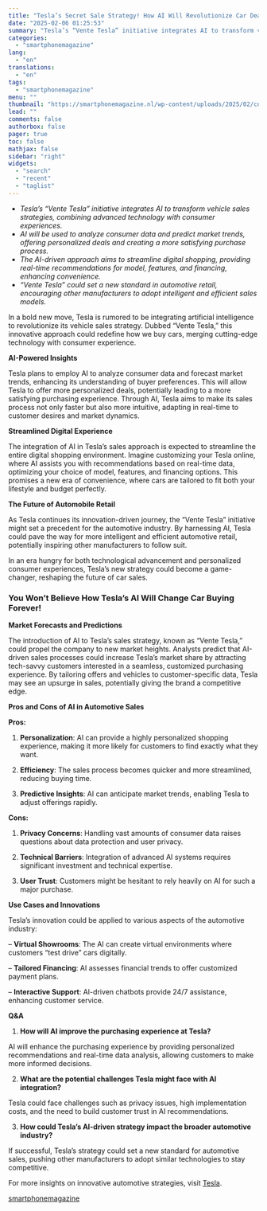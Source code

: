 ```yaml
---
title: "Tesla’s Secret Sale Strategy! How AI Will Revolutionize Car Deals"
date: "2025-02-06 01:25:53"
summary: "Tesla’s “Vente Tesla” initiative integrates AI to transform vehicle sales strategies, combining advanced technology with consumer experiences.AI will be used to analyze consumer data and predict market trends, offering personalized deals and creating a more satisfying purchase process.The AI-driven approach aims to streamline digital shopping, providing real-time recommendations for model,..."
categories:
  - "smartphonemagazine"
lang:
  - "en"
translations:
  - "en"
tags:
  - "smartphonemagazine"
menu: ""
thumbnail: "https://smartphonemagazine.nl/wp-content/uploads/2025/02/compressed_img-5a1HuwXvMCYeCa88F0WLVU5p-480x384.png"
lead: ""
comments: false
authorbox: false
pager: true
toc: false
mathjax: false
sidebar: "right"
widgets:
  - "search"
  - "recent"
  - "taglist"
---
```


* *Tesla’s “Vente Tesla” initiative integrates AI to transform vehicle sales strategies, combining advanced technology with consumer experiences.*
* *AI will be used to analyze consumer data and predict market trends, offering personalized deals and creating a more satisfying purchase process.*
* *The AI-driven approach aims to streamline digital shopping, providing real-time recommendations for model, features, and financing, enhancing convenience.*
* *“Vente Tesla” could set a new standard in automotive retail, encouraging other manufacturers to adopt intelligent and efficient sales models.*

In a bold new move, Tesla is rumored to be integrating artificial intelligence to revolutionize its vehicle sales strategy. Dubbed “Vente Tesla,” this innovative approach could redefine how we buy cars, merging cutting-edge technology with consumer experience.

**AI-Powered Insights**  

Tesla plans to employ AI to analyze consumer data and forecast market trends, enhancing its understanding of buyer preferences. This will allow Tesla to offer more personalized deals, potentially leading to a more satisfying purchasing experience. Through AI, Tesla aims to make its sales process not only faster but also more intuitive, adapting in real-time to customer desires and market dynamics.

**Streamlined Digital Experience**  

The integration of AI in Tesla’s sales approach is expected to streamline the entire digital shopping environment. Imagine customizing your Tesla online, where AI assists you with recommendations based on real-time data, optimizing your choice of model, features, and financing options. This promises a new era of convenience, where cars are tailored to fit both your lifestyle and budget perfectly.

**The Future of Automobile Retail**  

As Tesla continues its innovation-driven journey, the “Vente Tesla” initiative might set a precedent for the automotive industry. By harnessing AI, Tesla could pave the way for more intelligent and efficient automotive retail, potentially inspiring other manufacturers to follow suit.

In an era hungry for both technological advancement and personalized consumer experiences, Tesla’s new strategy could become a game-changer, reshaping the future of car sales.

### You Won’t Believe How Tesla’s AI Will Change Car Buying Forever!

**Market Forecasts and Predictions**

The introduction of AI to Tesla’s sales strategy, known as “Vente Tesla,” could propel the company to new market heights. Analysts predict that AI-driven sales processes could increase Tesla’s market share by attracting tech-savvy customers interested in a seamless, customized purchasing experience. By tailoring offers and vehicles to customer-specific data, Tesla may see an upsurge in sales, potentially giving the brand a competitive edge.

**Pros and Cons of AI in Automotive Sales**

**Pros:**  

1. **Personalization**: AI can provide a highly personalized shopping experience, making it more likely for customers to find exactly what they want.  

2. **Efficiency**: The sales process becomes quicker and more streamlined, reducing buying time.  

3. **Predictive Insights**: AI can anticipate market trends, enabling Tesla to adjust offerings rapidly.

**Cons:**  

1. **Privacy Concerns**: Handling vast amounts of consumer data raises questions about data protection and user privacy.  

2. **Technical Barriers**: Integration of advanced AI systems requires significant investment and technical expertise.  

3. **User Trust**: Customers might be hesitant to rely heavily on AI for such a major purchase.

**Use Cases and Innovations**

Tesla’s innovation could be applied to various aspects of the automotive industry:

– **Virtual Showrooms**: The AI can create virtual environments where customers “test drive” cars digitally.  

– **Tailored Financing**: AI assesses financial trends to offer customized payment plans.  

– **Interactive Support**: AI-driven chatbots provide 24/7 assistance, enhancing customer service.

**Q&A**

1. **How will AI improve the purchasing experience at Tesla?**  

AI will enhance the purchasing experience by providing personalized recommendations and real-time data analysis, allowing customers to make more informed decisions.

2. **What are the potential challenges Tesla might face with AI integration?**  

Tesla could face challenges such as privacy issues, high implementation costs, and the need to build customer trust in AI recommendations.

3. **How could Tesla’s AI-driven strategy impact the broader automotive industry?**  

If successful, Tesla’s strategy could set a new standard for automotive sales, pushing other manufacturers to adopt similar technologies to stay competitive.

For more insights on innovative automotive strategies, visit [Tesla](https://www.tesla.com).

[smartphonemagazine](https://smartphonemagazine.nl/en/2025/02/05/teslas-secret-sale-strategy-how-ai-will-revolutionize-car-deals/)

